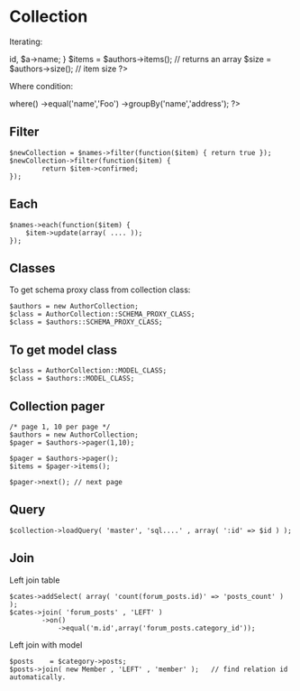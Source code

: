Collection
==========

Iterating:

<?php
    $authors = new AuthorCollection;
    foreach( $authors as $a ) {
        echo $a->id, $a->name;
    }

    $items = $authors->items();  // returns an array

    $size = $authors->size();  // item size
?>

Where condition:

<?php
    $names = new NameCollection;
    $names->where()
        ->equal('name','Foo')
        ->groupBy('name','address');
?>

## Filter

    $newCollection = $names->filter(function($item) { return true });
    $newCollection->filter(function($item) { 
            return $item->confirmed;
    });

## Each

    $names->each(function($item) {
        $item->update(array( .... ));
    });


## Classes

To get schema proxy class from collection class:

    $authors = new AuthorCollection;
    $class = AuthorCollection::SCHEMA_PROXY_CLASS;
    $class = $authors::SCHEMA_PROXY_CLASS;

## To get model class

    $class = AuthorCollection::MODEL_CLASS;
    $class = $authors::MODEL_CLASS;

## Collection pager

    /* page 1, 10 per page */
    $authors = new AuthorCollection;
    $pager = $authors->pager(1,10);

    $pager = $authors->pager();
    $items = $pager->items();

    $pager->next(); // next page

## Query

    $collection->loadQuery( 'master', 'sql....' , array( ':id' => $id ) );


## Join

Left join table

    $cates->addSelect( array( 'count(forum_posts.id)' => 'posts_count' ) );
    $cates->join( 'forum_posts' , 'LEFT' )
            ->on()
                ->equal('m.id',array('forum_posts.category_id'));


Left join with model

    $posts    = $category->posts;
    $posts->join( new Member , 'LEFT' , 'member' );   // find relation id automatically.

